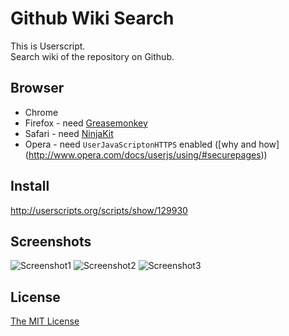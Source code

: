 Github Wiki Search
==================

This is Userscript.  
Search wiki of the repository on Github.

Browser
-------

- Chrome
- Firefox - need [Greasemonkey](https://addons.mozilla.org/ja/firefox/addon/greasemonkey/)
- Safari - need [NinjaKit](http://d.hatena.ne.jp/os0x/20100612/1276330696)
- Opera - need `UserJavaScriptonHTTPS` enabled ([why and how] (http://www.opera.com/docs/userjs/using/#securepages))

Install
-------

http://userscripts.org/scripts/show/129930

Screenshots
-----------

![Screenshot1](https://github.com/linyows/github-wiki-search/raw/master/images/1.png)
![Screenshot2](https://github.com/linyows/github-wiki-search/raw/master/images/2.png)
![Screenshot3](https://github.com/linyows/github-wiki-search/raw/master/images/3.png)

License
-------

[The MIT License](https://raw.github.com/linyows/github-wiki-search/master/LICENSE)
